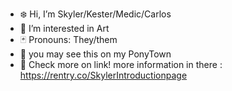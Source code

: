 - ❄️ Hi, I’m Skyler/Kester/Medic/Carlos
- 🎨 I’m interested in Art
- 🃏 Pronouns: They/them
- 🌌 you may see this on my PonyTown
- 🌹 Check more on link! more information in there : https://rentry.co/SkylerIntroductionpage
